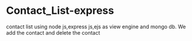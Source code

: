 # Contact_List-express
contact list using node js,express js,ejs as view engine and mongo db.
We add the contact and delete the contact
